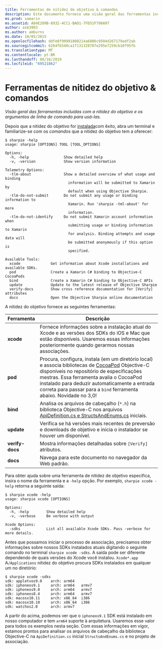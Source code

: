 ```yaml
---
title: Ferramentas de nitidez do objetivo & comandos
description: Este documento fornece uma visão geral das ferramentas incluídas com a nitidez objetiva e os argumentos de linha de comando a serem usados com eles.
ms.prod: xamarin
ms.assetid: A84E209B-8932-4CC1-BAD1-7FD51F798A97
author: asb3993
ms.author: amburns
ms.date: 10/05/2015
ms.openlocfilehash: ddfe0f99991808214a6006c9504d267179adf2ab
ms.sourcegitcommit: 6264fb540ca1f131328707e295e7259cb10f95fb
ms.translationtype: MT
ms.contentlocale: pt-BR
ms.lasthandoff: 08/16/2019
ms.locfileid: "69521862"
---
```

# <a name="objective-sharpie-tools--commands"></a>Ferramentas de nitidez do objetivo & comandos

_Visão geral das ferramentas incluídas com a nitidez do objetivo e os argumentos de linha de comando para usá-las._

Depois que a nitidez do objetivo for [instalada](~/cross-platform/macios/binding/objective-sharpie/get-started.md)com êxito, abra um terminal e familiarize-se com os *comandos* que a nitidez do objetivo tem a oferecer:

```
$ sharpie -help
usage: sharpie [OPTIONS] TOOL [TOOL_OPTIONS]

Options:
  -h, -help                Show detailed help
  -v, -version             Show version information

Telemetry Options:
  -tlm-about               Show a detailed overview of what usage and binding
                             information will be submitted to Xamarin by
                             default when using Objective Sharpie.
  -tlm-do-not-submit       Do not submit any usage or binding information to
                             Xamarin. Run 'sharpie -tml-about' for more
                             information.
  -tlm-do-not-identify     Do not submit Xamarin account information when
                             submitting usage or binding information to Xamarin
                             for analysis. Binding attempts and usage data will
                             be submitted anonymously if this option is
                             specified.

Available Tools:
  xcode              Get information about Xcode installations and available SDKs.
  pod                Create a Xamarin C# binding to Objective-C CocoaPods
  bind               Create a Xamarin C# binding to Objective-C APIs
  update             Update to the latest release of Objective Sharpie
  verify-docs        Show cross reference documentation for [Verify] attributes
  docs               Open the Objective Sharpie online documentation
```

A nitidez do objetivo fornece as seguintes ferramentas:

|Ferramenta|Descrição|
|--- |--- |
|**xcode**|Fornece informações sobre a instalação atual do Xcode e as versões dos SDKs do iOS e Mac que estão disponíveis. Usaremos essas informações posteriormente quando gerarmos nossas associações.|
|**pod**|Procura, configura, instala (em um diretório local) e associa bibliotecas de [CocoaPod](https://cocoapods.org/) Objective-C disponíveis no repositório de especificações mestras. Essa ferramenta avalia o CocoaPod instalado para deduzir automaticamente a entrada correta para passar para a `bind` ferramenta abaixo. Novidade no 3,0!|
|**bind**|Analisa os arquivos de cabeçalho (`*.h`) na biblioteca Objective-C nos arquivos [ApiDefinition.cs e StructsAndEnums.cs](~/cross-platform/macios/binding/objective-sharpie/platform/apidefinitions-structsandenums.md) iniciais.|
|**update**|Verifica se há versões mais recentes de preversão e downloads de objetivo e inicia o instalador se houver um disponível.|
|**verify-docs**|Mostra informações detalhadas sobre `[Verify]` atributos.|
|**docs**|Navega para este documento no navegador da Web padrão.|

Para obter ajuda sobre uma ferramenta de nitidez de objetivo específica, insira o nome da ferramenta e a `-help` opção. Por exemplo, `sharpie xcode -help` retorna a seguinte saída:

```
$ sharpie xcode -help
usage: sharpie xcode [OPTIONS]

Options:
  -h, -help        Show detailed help
  -v, -verbose     Be verbose with output

Xcode Options:
  -sdks            List all available Xcode SDKs. Pass -verbose for more details.
```

Antes que possamos iniciar o processo de associação, precisamos obter informações sobre nossos SDKs instalados atuais digitando o seguinte comando no terminal `sharpie xcode -sdks`. A saída pode ser diferente dependendo de quais versões do Xcode você instalou. `Xcode*.app` A`/Applications` nitidez do objetivo procura SDKs instalados em qualquer um no diretório:

```
$ sharpie xcode -sdks
sdk: appletvos9.0    arch: arm64
sdk: iphoneos9.1     arch: arm64   armv7
sdk: iphoneos9.0     arch: arm64   armv7
sdk: iphoneos8.4     arch: arm64   armv7
sdk: macosx10.11     arch: x86_64  i386
sdk: macosx10.10     arch: x86_64  i386
sdk: watchos2.0      arch: armv7
```

A partir do acima, podemos ver que o `iphoneos9.1` SDK está instalado em nosso computador e tem `arm64` suporte à arquitetura. Usaremos esse valor para todos os exemplos nesta seção. Com essas informações em vigor, estamos prontos para analisar os arquivos de cabeçalho da biblioteca Objective-C na `ApiDefinition.cs` inicial `StructsAndEnums.cs` e no projeto de associação.
